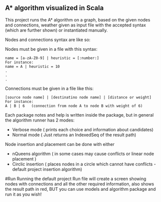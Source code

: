 ## A* algorithm visualized in Scala

This project runs the A* algorithm on a graph, based on the given nodes and connections, weather given as input file
with the accepted syntax (which are further shown) or instantiated manually.

Nodes and connections syntax are like so:

Nodes must be given in a file with this syntax:
```
name = [a-zA-Z0-9] | heuristic = [:number:]
For instance:
name = A | heuristic = 10
.
.
.
```

Connections must be given in a file like this:
```
[source node name] | [destinatino node name] | [distance or weight]
For instance:
A | B | 6   (connection from node A to node B with weight of 6)
```

Each package notes and help is written inside the package, but in general the algorithm runner has 2 modes:
* Verbose mode ( prints each choice and information about candidates)
* Normal mode ( Just returns an IndexedSeq of the result path)

Node insertion and placement can be done with either
* nQueens algorithm ( in some cases may cause conflicts or linear
node placement )
* Circlic insertion ( places nodes in a circle which cannot have conflicts - default project insertion algorithm)

#Run
Running the default project Run file will create a screen showing nodes with connections and all the other required 
information, also shows the result path in red, BUT you can use models and algorithm package
and run it as you wish!

